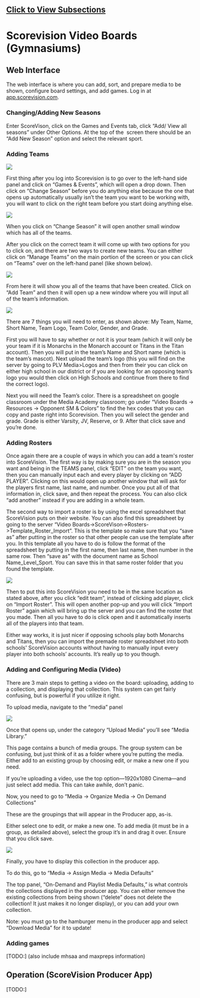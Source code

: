 ## [Click to View Subsections](d1146ff3-8f46-4b0b-a9a3-90746b1259bc)

Scorevision Video Boards (Gymnasiums)
=====================================

Web Interface
-------------

The web interface is where you can add, sort, and prepare media to be shown, configure board settings, and add games. Log in at [app.scorevision.com](https://www.google.com/url?q=https://app.scorevision.com/&sa=D&source=editors&ust=1646863017480498&usg=AOvVaw0OjYLB1zOsspjqP_y5oiRg).

### Changing/Adding New Seasons

Enter ScoreVison, click on the Games and Events tab, click “Add/ View all seasons” under Other Options. At the top of the  screen there should be an “Add New Season” option and select the relevant sport.  

### Adding Teams

![](images/image35.png)

First thing after you log into Scorevision is to go over to the left-hand side panel and click on “Games & Events”, which will open a drop down. Then click on “Change Season” before you do anything else because the one that opens up automatically usually isn’t the team you want to be working with, you will want to click on the right team before you start doing anything else.

![](images/image21.png)

When you click on “Change Season” it will open another small window which has all of the teams.

After you click on the correct team it will come up with two options for you to click on, and there are two ways to create new teams. You can either click on “Manage Teams” on the main portion of the screen or you can click on “Teams” over on the left-hand panel (like shown below).

![](images/image47.png)

From here it will show you all of the teams that have been created. Click on “Add Team” and then it will open up a new window where you will input all of the team’s information.

![](images/image41.png)

There are 7 things you will need to enter, as shown above: My Team, Name, Short Name, Team Logo, Team Color, Gender, and Grade.

First you will have to say whether or not it is your team (which it will only be your team if it is Monarchs in the Monarch account or Titans in the Titan account). Then you will put in the team’s Name and Short name (which is the team’s mascot). Next upload the team’s logo (this you will find on the server by going to PLV Media>Logos and then from their you can click on either high school in our district or if you are looking for an opposing team’s logo you would then click on High Schools and continue from there to find the correct logo).

Next you will need the Team’s color. There is a spreadsheet on google classroom under the Media Academy classroom; go under “Video Boards -> Resources -> Opponent SM & Colors” to find the hex codes that you can copy and paste right into Scorevision. Then you will select the gender and grade. Grade is either Varsity, JV, Reserve, or 9. After that click save and you’re done.

### Adding Rosters

Once again there are a couple of ways in which you can add a team's roster into ScoreVision. The first way is by making sure you are in the season you want and being in the TEAMS panel, click “EDIT” on the team you want, then you can manually input each and every player by clicking on “ADD PLAYER”. Clicking on this would open up another window that will ask for the players first name, last name, and number. Once you put all of that information in, click save, and then repeat the process. You can also click “add another” instead if you are adding in a whole team.

The second way to import a roster is by using the excel spreadsheet that ScoreVision puts on their website. You can also find this spreadsheet by going to the server “Video Boards->ScoreVison->Rosters->Template\_Roster\_Import”. This is the template so make sure that you “save as” after putting in the roster so that other people can use the template after you. In this template all you have to do is follow the format of the spreadsheet by putting in the first name, then last name, then number in the same row. Then “save as” with the document name as School Name\_Level\_Sport. You can save this in that same roster folder that you found the template.

![](images/image37.png)

Then to put this into ScoreVision you need to be in the same location as stated above, after you click “edit team”, instead of clicking add player, click on “Import Roster”. This will open another pop-up and you will click “Import Roster” again which will bring up the server and you can find the roster that you made. Then all you have to do is click open and it automatically inserts all of the players into that team.

Either way works, it is just nicer if opposing schools play both Monarchs and Titans, then you can import the premade roster spreadsheet into both schools' ScoreVision accounts without having to manually input every player into both schools’ accounts. It’s really up to you though.

### Adding and Configuring Media (Video)

There are 3 main steps to getting a video on the board: uploading, adding to a collection, and displaying that collection. This system can get fairly confusing, but is powerful if you utilize it right.

To upload media, navigate to the “media” panel

![](images/image1.png)

Once that opens up, under the category “Upload Media” you’ll see “Media Library.”

This page contains a bunch of media groups. The group system can be confusing, but just think of it as a folder where you’re putting the media. Either add to an existing group by choosing edit, or make a new one if you need.

If you’re uploading a video, use the top option—1920x1080 Cinema—and just select add media. This can take awhile, don’t panic.

Now, you need to go to “Media -> Organize Media -> On Demand Collections”

These are the groupings that will appear in the Producer app, as-is.

Either select one to edit, or make a new one. To add media (it must be in a group, as detailed above), select the group it’s in and drag it over. Ensure that you click save.

![](images/image49.png)

Finally, you have to display this collection in the producer app.

To do this, go to “Media -> Assign Media -> Media Defaults”

The top panel, “On-Demand and Playlist Media Defaults,” is what controls the collections displayed in the producer app. You can either remove the existing collections from being shown (“delete” does not delete the collection! It just makes it no longer display), or you can add your own collection.

Note: you must go to the hamburger menu in the producer app and select “Download Media” for it to update!

### Adding games

\[TODO:\] (also include mhsaa and maxpreps information)

Operation (ScoreVision Producer App)
------------------------------------

\[TODO:\]